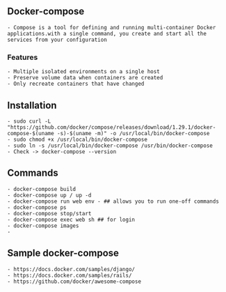 ## Docker-compose

    - Compose is a tool for defining and running multi-container Docker applications.with a single command, you create and start all the services from your configuration

### Features
    - Multiple isolated environments on a single host
    - Preserve volume data when containers are created
    - Only recreate containers that have changed

## Installation
    - sudo curl -L "https://github.com/docker/compose/releases/download/1.29.1/docker-compose-$(uname -s)-$(uname -m)" -o /usr/local/bin/docker-compose
    - sudo chmod +x /usr/local/bin/docker-compose
    - sudo ln -s /usr/local/bin/docker-compose /usr/bin/docker-compose
    - Check -> docker-compose --version

## Commands
    - docker-compose build 
    - docker-compose up / up -d
    - docker-compose run web env - ## allows you to run one-off commands
    - docker-compose ps
    - docker-compose stop/start
    - docker-compose exec web sh ## for login
    - docker-compose images
    - 

## Sample docker-compose
    - https://docs.docker.com/samples/django/
    - https://docs.docker.com/samples/rails/
    - https://github.com/docker/awesome-compose